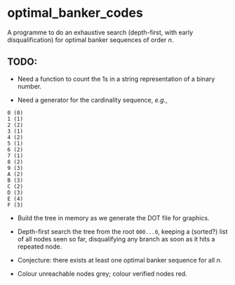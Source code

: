 optimal_banker_codes
====================

A programme to do an exhaustive search (depth-first, with early
disqualification) for optimal banker sequences of order *n*.

TODO:
-----

- Need a function to count the 1s in a string representation of a binary
number.

- Need a generator for the cardinality sequence, *e.g.*,

````
0 (0)
1 (1)
2 (2)
3 (1)
4 (2)
5 (1)
6 (2)
7 (1)
8 (2)
9 (3)
A (2)
B (3)
C (2)
D (3)
E (4)
F (3)
````

- Build the tree in memory as we generate the DOT file for graphics.

- Depth-first search the tree from the root `000...0`, keeping a (sorted?)
list of all nodes seen so far, disqualifying any branch as soon as it hits
a repeated node.

- Conjecture: there exists at least one optimal banker sequence for all
*n*.

- Colour unreachable nodes grey; colour verified nodes red.

